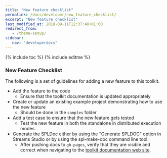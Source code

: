 ```yaml
---
title: "New feature checklist"
permalink: /docs/developer/new_feature_checklist/
excerpt: "New feature checklist"
last_modified_at: 2018-09-11T12:37:48+01:00
redirect_from:
   - /theme-setup/
sidebar:
   nav: "developerdocs"
---
```

{% include toc %}
{% include editme %}

### New Feature Checklist 

The following is a set of guidelines for adding a new feature to this toolkit.

* Add the feature to the code
  * Ensure that the toolkit documentation is updated appropriately
* Create or update an existing example project demonstrating how to use the new feature
  * Should be done in the `samples` folder
* Add a test case to ensure that the new feature gets tested 
  * Test the new feature in both the standalone in distributed execution modes.
* Generate the SPLDoc either by using the "Generate SPLDOC" option in Streams Studio or by using the spl-make-doc command line tool.
  * After pushing docs to `gh-pages`, verify that they are visible and correct when navigating to
  the [toolkit documentation web site](https://ibmstreams.github.io/streamsx.sttgateway/).
